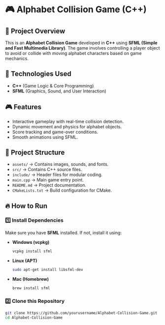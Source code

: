 # 🎮 Alphabet Collision Game (C++)

## 📌 Project Overview
This is an **Alphabet Collision Game** developed in **C++** using **SFML (Simple and Fast Multimedia Library)**. The game involves controlling a player object to avoid or collide with moving alphabet characters based on game mechanics.

## 🚀 Technologies Used
- **C++** (Game Logic & Core Programming)
- **SFML** (Graphics, Sound, and User Interaction)

## 🎮 Features
- Interactive gameplay with real-time collision detection.
- Dynamic movement and physics for alphabet objects.
- Score tracking and game-over conditions.
- Smooth animations using SFML.

## 📁 Project Structure
- `assets/` → Contains images, sounds, and fonts.
- `src/` → Contains C++ source files.
- `include/` → Header files for modular coding.
- `main.cpp` → Main game entry point.
- `README.md` → Project documentation.
- `CMakeLists.txt` → Build configuration for CMake.

## 🔥 How to Run
### **1️⃣ Install Dependencies**
Make sure you have **SFML** installed. If not, install it using:
   - **Windows (vcpkg)**  
     ```sh
     vcpkg install sfml
     ```
   - **Linux (APT)**  
     ```sh
     sudo apt-get install libsfml-dev
     ```
   - **Mac (Homebrew)**  
     ```sh
     brew install sfml
     ```

### **2️⃣ Clone this Repository**
```sh
git clone https://github.com/yourusername/Alphabet-Collision-Game.git
cd Alphabet-Collision-Game
